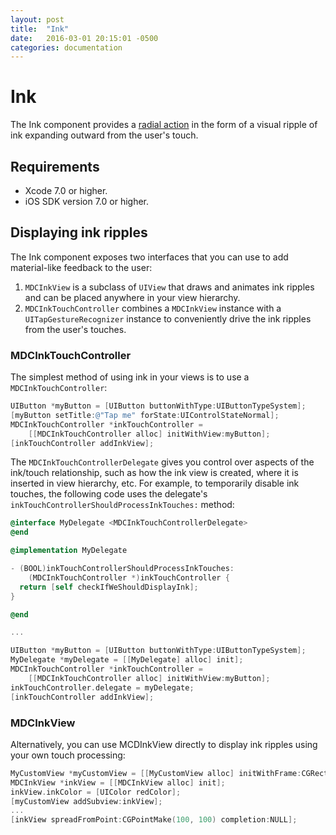 ```yaml
---
layout: post
title:  "Ink"
date:   2016-03-01 20:15:01 -0500
categories: documentation
---
```

# Ink

The Ink component provides a
[radial action](https://www.google.com/design/spec/animation/responsive-interaction.html#responsive-interaction-material-response)
in the form of a visual ripple of ink expanding outward from the user's touch.

## Requirements

- Xcode 7.0 or higher.
- iOS SDK version 7.0 or higher.

## Displaying ink ripples

The Ink component exposes two interfaces that you can use to add material-like
feedback to the user:

1. `MDCInkView` is a subclass of `UIView` that draws and animates ink ripples
and can be placed anywhere in your view hierarchy.
1. `MDCInkTouchController` combines a `MDCInkView` instance with a
`UITapGestureRecognizer` instance to conveniently drive the ink ripples from the
user's touches.

### MDCInkTouchController

The simplest method of using ink in your views is to use a
`MDCInkTouchController`:

```objective-c
UIButton *myButton = [UIButton buttonWithType:UIButtonTypeSystem];
[myButton setTitle:@"Tap me" forState:UIControlStateNormal];
MDCInkTouchController *inkTouchController =
    [[MDCInkTouchController alloc] initWithView:myButton];
[inkTouchController addInkView];
```

The `MDCInkTouchControllerDelegate` gives you control over aspects of the
ink/touch relationship, such as how the ink view is created, where it is
inserted in view hierarchy, etc. For example, to temporarily disable ink
touches, the following code uses the delegate's
`inkTouchControllerShouldProcessInkTouches:` method:

```objective-c
@interface MyDelegate <MDCInkTouchControllerDelegate>
@end

@implementation MyDelegate

- (BOOL)inkTouchControllerShouldProcessInkTouches:
    (MDCInkTouchController *)inkTouchController {
  return [self checkIfWeShouldDisplayInk];
}

@end

...

UIButton *myButton = [UIButton buttonWithType:UIButtonTypeSystem];
MyDelegate *myDelegate = [[MyDelegate] alloc] init];
MDCInkTouchController *inkTouchController =
    [[MDCInkTouchController alloc] initWithView:myButton];
inkTouchController.delegate = myDelegate;
[inkTouchController addInkView];

```

### MDCInkView

Alternatively, you can use MCDInkView directly to display ink ripples using your
own touch processing:

```objective-c
MyCustomView *myCustomView = [[MyCustomView alloc] initWithFrame:CGRectZero];
MDCInkView *inkView = [[MDCInkView alloc] init];
inkView.inkColor = [UIColor redColor];
[myCustomView addSubview:inkView];
...
[inkView spreadFromPoint:CGPointMake(100, 100) completion:NULL];
```
